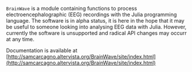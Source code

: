 `BrainWave` is a module containing functions to process electroencephalographic (EEG) recordings with the Julia programming language. The software is in alpha status, it is here in the hope that it may be useful to someone looking into analysing EEG data with Julia. However, currently the software is unsupported and radical API changes may occurr at any time. 

Documentation is available at [http://samcarcagno.altervista.org/BrainWave/site/index.html](http://samcarcagno.altervista.org/BrainWave/site/index.html)